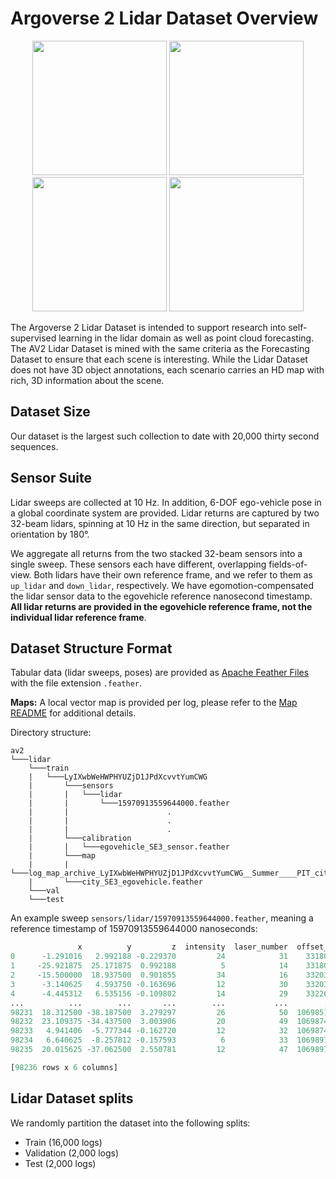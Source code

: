 # Argoverse 2 Lidar Dataset Overview

<p align="center">
  <img src="https://user-images.githubusercontent.com/29715011/158715494-472339d1-a5d5-4d33-8fcf-3455c0d78d27.gif" height="215">
  <img src="https://user-images.githubusercontent.com/29715011/158715496-f439ccad-71af-4880-8b43-ade7b6c8f333.gif" height="215">
  <img src="https://user-images.githubusercontent.com/29715011/158715498-23d7a11f-12a1-4aeb-b9af-dbced217b340.gif" height="215">
  <img src="https://user-images.githubusercontent.com/29715011/158715497-d1603423-c32f-4cf0-ab1e-6bbc9c458535.gif" height="215">
</p>


The Argoverse 2 Lidar Dataset is intended to support research into self-supervised learning in the lidar domain as well as point cloud forecasting. The AV2 Lidar Dataset is mined with the same criteria as the Forecasting Dataset to ensure that each scene is interesting. While the Lidar Dataset does not have 3D object annotations, each scenario carries an HD map with rich, 3D information about the scene.

## Dataset Size

Our dataset is the largest such collection to date with 20,000 thirty second sequences.

## Sensor Suite

Lidar sweeps are collected at 10 Hz. In addition, 6-DOF ego-vehicle pose in a global coordinate system are provided. Lidar returns are captured by two 32-beam lidars, spinning at 10 Hz in the same direction, but separated in orientation by 180°.

We aggregate all returns from the two stacked 32-beam sensors into a single sweep. These sensors each have different, overlapping fields-of-view. Both lidars have their own reference frame, and we refer to them as `up_lidar` and `down_lidar`, respectively. We have egomotion-compensated the lidar sensor data to the egovehicle reference nanosecond timestamp. **All lidar returns are provided in the egovehicle reference frame, not the individual lidar reference frame**.

## Dataset Structure Format

Tabular data (lidar sweeps, poses) are provided as [Apache Feather Files](https://arrow.apache.org/docs/python/feather.html) with the file extension `.feather`.

**Maps:** A local vector map is provided per log, please refer to the [Map README](../../map/README.md) for additional details.

Directory structure:
```
av2
└───lidar
    └───train
    |   └───LyIXwbWeHWPHYUZjD1JPdXcvvtYumCWG
    |       └───sensors
    |       |   └───lidar
    |       |       └───15970913559644000.feather
    |       |                      .
    |       |                      .
    |       |                      .
    |       └───calibration
    |       |   └───egovehicle_SE3_sensor.feather
    |       └───map
    |       |   └───log_map_archive_LyIXwbWeHWPHYUZjD1JPdXcvvtYumCWG__Summer____PIT_city_77257.json
    |       └───city_SE3_egovehicle.feather
    └───val
    └───test
```

An example sweep `sensors/lidar/15970913559644000.feather`, meaning a reference timestamp of 15970913559644000 nanoseconds:
```python
               x          y         z  intensity  laser_number  offset_ns
0      -1.291016   2.992188 -0.229370         24            31    3318000
1     -25.921875  25.171875  0.992188          5            14    3318000
2     -15.500000  18.937500  0.901855         34            16    3320303
3      -3.140625   4.593750 -0.163696         12            30    3320303
4      -4.445312   6.535156 -0.109802         14            29    3322607
...          ...        ...       ...        ...           ...        ...
98231  18.312500 -38.187500  3.279297         26            50  106985185
98232  23.109375 -34.437500  3.003906         20            49  106987490
98233   4.941406  -5.777344 -0.162720         12            32  106987490
98234   6.640625  -8.257812 -0.157593          6            33  106989794
98235  20.015625 -37.062500  2.550781         12            47  106989794

[98236 rows x 6 columns]
```

## Lidar Dataset splits
We randomly partition the dataset into the following splits:

- Train (16,000 logs)
- Validation (2,000 logs)
- Test (2,000 logs)
